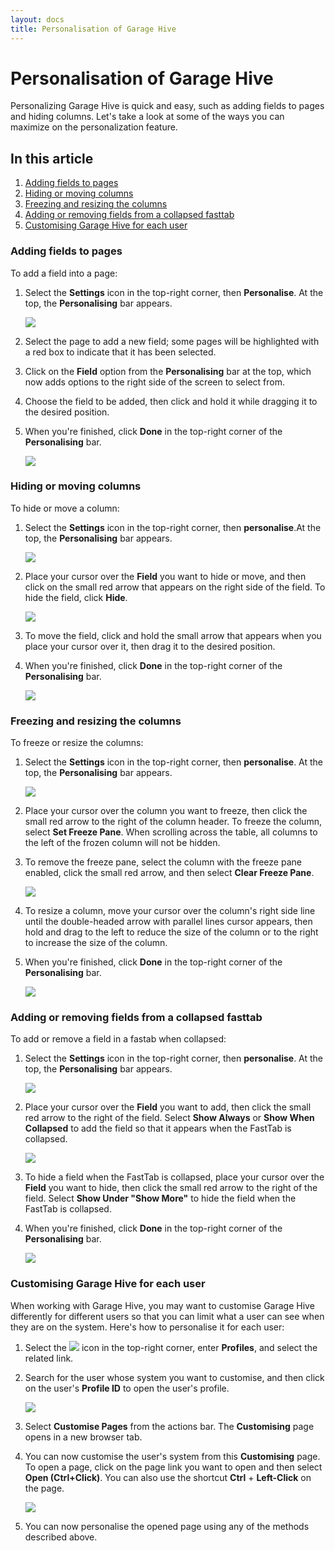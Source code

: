 ```yaml
---
layout: docs
title: Personalisation of Garage Hive
---
```


# Personalisation of Garage Hive
Personalizing Garage Hive is quick and easy, such as adding fields to pages and hiding columns. Let's take a look at some of the ways you can maximize on the personalization feature.

## In this article
1. [Adding fields to pages](#adding-fields-to-pages)
2. [Hiding or moving columns](#hiding-or-moving-columns)
3. [Freezing and resizing the columns](#freezing-and-resizing-the-columns)
4. [Adding or removing fields from a collapsed fasttab](#adding-or-removing-fields-from-a-collapsed-fasttab)
5. [Customising Garage Hive for each user](#customising-garage-hive-for-each-user)


### Adding fields to pages
To add a field into a page:
1. Select the **Settings** icon in the top-right corner, then **Personalise**. At the top, the **Personalising** bar appears.
   
   ![](media/garagehive-personalising-garage-hive1.png)

2. Select the page to add a new field; some pages will be highlighted with a red box to indicate that it has been selected.
3. Click on the **Field** option from the **Personalising** bar at the top, which now adds options to the right side of the screen to select from. 
4. Choose the field to be added, then click and hold it while dragging it to the desired position.
5. When you're finished, click **Done** in the top-right corner of the **Personalising** bar.

   ![](media/garagehive-personalising-garage-hive2.gif)
     

### Hiding or moving columns
To hide or move a column:
1. Select the **Settings** icon in the top-right corner, then **personalise**.At the top, the **Personalising** bar appears.

   ![](media/garagehive-personalising-garage-hive1.png)

2. Place your cursor over the **Field** you want to hide or move, and then click on the small red arrow that appears on the right side of the field. To hide the field, click **Hide**.

   ![](media/garagehive-personalising-garage-hive3.gif)

3. To move the field, click and hold the small arrow that appears when you place your cursor over it, then drag it to the desired position.
4. When you're finished, click **Done** in the top-right corner of the **Personalising** bar.

   ![](media/garagehive-personalising-garage-hive4.gif)


### Freezing and resizing the columns
To freeze or resize the columns:
1. Select the **Settings** icon in the top-right corner, then **personalise**. At the top, the **Personalising** bar appears.

   ![](media/garagehive-personalising-garage-hive1.png)

2. Place your cursor over the column you want to freeze, then click the small red arrow to the right of the column header. To freeze the column, select **Set Freeze Pane**. When scrolling across the table, all columns to the left of the frozen column will not be hidden.
3. To remove the freeze pane, select the column with the freeze pane enabled, click the small red arrow, and then select **Clear Freeze Pane**.

   ![](media/garagehive-personalising-garage-hive5.gif)

4. To resize a column, move your cursor over the column's right side line until the double-headed arrow with parallel lines cursor appears, then hold and drag to the left to reduce the size of the column or to the right to increase the size of the column.
5. When you're finished, click **Done** in the top-right corner of the **Personalising** bar.

   ![](media/garagehive-personalising-garage-hive6.gif)


### Adding or removing fields from a collapsed fasttab
To add or remove a field in a fastab when collapsed:
1. Select the **Settings** icon in the top-right corner, then **personalise**. At the top, the **Personalising** bar appears.

   ![](media/garagehive-personalising-garage-hive1.png)

2. Place your cursor over the **Field** you want to add, then click the small red arrow to the right of the field. Select **Show Always**  or **Show When Collapsed** to add the field so that it appears when the FastTab is collapsed.

   ![](media/garagehive-personalising-garage-hive7.gif)

3. To hide a field when the FastTab is collapsed, place your cursor over the **Field** you want to hide, then click the small red arrow to the right of the field. Select **Show Under "Show More"** to hide the field when the FastTab is collapsed.
4. When you're finished, click **Done** in the top-right corner of the **Personalising** bar.

   ![](media/garagehive-personalising-garage-hive8.gif)


### Customising Garage Hive for each user
When working with Garage Hive, you may want to customise Garage Hive differently for different users so that you can limit what a user can see when they are on the system. Here's how to personalise it for each user:
1. Select the ![](media/search_icon.png) icon in the top-right corner, enter **Profiles**, and select the related link.
2. Search for the user whose system you want to customise, and then click on the user's **Profile ID** to open the user's profile.

   ![](media/garagehive-personalising-garage-hive9.gif)

3. Select **Customise Pages** from the actions bar. The **Customising** page opens in a new browser tab.
4. You can now customise the user's system from this **Customising** page. To open a page, click on the page link you want to open and then select **Open (Ctrl+Click)**. You can also use the shortcut **Ctrl** + **Left-Click** on the page.

   ![](media/garagehive-personalising-garage-hive10.gif)

5. You can now personalise the opened page using any of the methods described above.